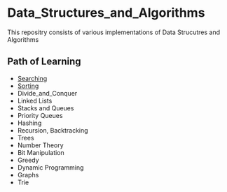 # Data_Structures_and_Algorithms
This repositry consists of various implementations of Data Strucutres and Algorithms
<br/>
## Path of Learning 
- [Searching](https://www.github.com/sumanthpalla/Data_Structures_and_Algorithms/Searching)
- [Sorting](https://www.github.com/sumanthpalla/Data_Structures_and_Algorithms/Sorting)
- Divide_and_Conquer
- Linked Lists
- Stacks and Queues
- Priority Queues
- Hashing
- Recursion, Backtracking
- Trees 
- Number Theory
- Bit Manipulation
- Greedy
- Dynamic Programming
- Graphs
- Trie

<br/>

